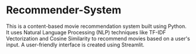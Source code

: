 # Recommender-System
This is a content-based movie recommendation system built using Python. It uses Natural Language Processing (NLP) techniques like TF-IDF Vectorization and Cosine Similarity to recommend movies based on a user's input. A user-friendly interface is created using Streamlit.
